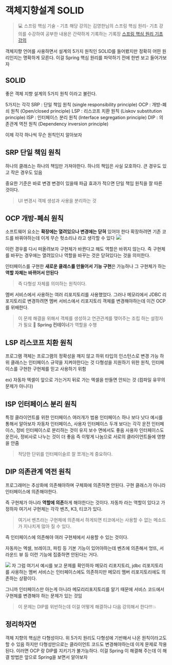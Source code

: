 # 객체지향설계 SOLID

> 💻 스프링 핵심 기술 - 기초
해당 강의는 김영한님의 스프링 핵심 원리- 기초 강의를 수강하여 공부한 내용은 간략하게 기록하는 기록장
[스프링 핵심 원리 기초 강의](https://www.inflearn.com/course/%EC%8A%A4%ED%94%84%EB%A7%81-%ED%95%B5%EC%8B%AC-%EC%9B%90%EB%A6%AC-%EA%B8%B0%EB%B3%B8%ED%8E%B8#)

객체지향 언어를 사용하면서 설계의 5가지 원칙인 SOLID를 들어봤지만 정확히 어떤 원리인지는 명확하게 모른다.
이걸 Spring 핵심 원리를 파악하기 전에 한번 보고 들어가보자

## SOLID 
좋은 객체 지향 설계의 5가지 원칙 이라고 불린다.
 
5가지는 각각
SRP : 단일 책임 원칙 (single responsibility principle)
OCP : 개방-폐쇠 원칙 (Open/closed principle)
LSP : 리스코프 치환 원칙 (Liskov substitution principle)
ISP : 인터페이스 분리 원칙 (Interface segregation principle)
DIP : 의존관계 역전 원칙 (Dependency inversion principle)

이제 각각 하나씩 무슨 원칙인지 알아보자

## SRP 단일 책임 원칙 
하나의 클래스는 하나의 책임만 가져야한다.
하나의 책임은 사실 모호하다.
큰 경우도 있고 작은 경우도 있음

중요한 기준은 바로 변경
변경이 있을때 파급 효과가 적으면 단일 책임 원칙을 잘 따른 것이다.
> UI 변경시 객체 생성과 사용을 분리하는 것

## OCP 개방-폐쇠 원칙
소프트웨어 요소는 **확장에는 열려있으나 변경에는 닫혀** 있어야 한다
확장하려면 기존 코드를 바꿔야하는데 이게 무슨 헛소리냐 라고 생각할 수 있다
![](https://velog.velcdn.com/images/kimdodo/post/231edbba-5f38-4fe0-944f-cfb7e06e2071/image.png)

이런 경우를 다시 떠올려보자
구현체가 바뀐다고 해도 역할은 바뀌지 않는다.
즉 구현체를 바꾸는 경우에는 열려있으나 역할을 바꾸는 것은 닫혀있다는 것을 의미한다.

인터페이스를 구현한 **새로운 클래스를 만들어서 기능 구현**은 가능하나
그 구현체가 하는 **역할 자체는 바뀌어서 안된다**

> 즉 다형성 자체를 의미하는 원칙이다.

멤버 서비스에서 사용하는 여러 리포지토리를 사용했었다.
그러나 메모리에서 JDBC 리포지토리로 변경하려면 멤버 서비스에서 리포지토리 객체를 변경해야하는데 이건 OCP를 위배한다.

> 이 문제 해결을 위해서 객체를 생성하고 연관관계를 맺어주는 조립 하는 설정자가 필요 
💨 **Spring 컨테이너**가 역할을 수행 

## LSP 리스코프 치환 원칙
프로그램 객체는 프로그램의 정확성을 깨지 않고 하위 타입의 인스턴스로 변경 가능
하위 클래스는 인터페이스 규약을 지켜야한다는 것
다형성을 지원하기 위한 원칙, 인터페이스를 구현한 구현체를 믿고 사용하기 위함

ex) 자동차 엑셀이 앞으로 가는거지 뒤로 가는 엑셀을 만들면 안되는 것 (컴파일 유무의 문제가 아니다)

## ISP 인터페이스 분리 원칙
특정 클라이언트를 위한 인터페이스 여러개가 범용 인터페이스 하나 보다 낫다
예시를 통해서 알아보자
자동차 인터페이스, 사용자 인터페이스 두개 보다는
각각 운전 인터페이스, 정비 인터페이스로 분리하는 것이 유지 보수 면에서도 좋음
사용자 인터페이스도 운전사, 정비사로 나누는 것이 더 좋음
즉 이렇게 나눔으로 서로의 클라이언트들에 영향을 안줌
> 적당한 단위를 인터페이슬르 잘 쪼개는게 중요하다.

## DIP 의존관계 역전 원칙
프로그래머는 추상화에 의존해야하며 구체화에 의존하면 안된다.
구현 클래스가 아니라 인터페이스에 의존해야한다.

즉 구현체가 아니라 **역할에 의존**하게 해야한다는 것이다.
자동차 라는 역할이 있다고 가정하자
여기서 구현체는 각각 벤츠, K3, 티코가 있다.
>여기서 벤츠라는 구현체에 의존해서 하게되면 티코에서는 사용할 수 없는 메소드가 지나치게 많아 질 수 있다. 

즉 인터페이스에 의존해야 여러 구현체에서 사용할 수 있는 것이다.

자동차는 엑셀, 브레이크, 파킹 등 기본 기능이 있어야하는데 벤츠에 의존해서 엉뜨, 서라운드 뷰 등 이런 기능에 집중하면 안된다는 거다.

![](https://velog.velcdn.com/images/kimdodo/post/a1b3a9ff-cef6-4ab4-85c4-a600c5302a1c/image.png)
자 그럼 여기서 예시를 보고 문제를 확인하자 
메모리 리포지토리, jdbc 리포지토리를 사용하는 멤버 서비스는 인터페이스에도 의존하지만 메모리 멤버 리포지토리에도 의존하는 상황이다.

그니까 인터페이스만 아는게 아니라 메모리리포지토리를 알기 때문에 서비스 코드에서 구현체를 변경해야 하는 문제가 있는 것임

> 이 문제는 DIP를 위반하는데 이걸 어떻게 해결하냐 
다음 강의해서 한다!!!💥


## 정리하자면
객체 지향의 핵심은 다형성이다.
위 5가지 원리도 다형성에 기반해서 나온 원칙이라고도 할 수 있음
하지만 다형성만으로는 클라이언트 코드도 변경해야하는데 이게 문제로 작용된다.
이러면 OCP 랑 DIP를 지키기가 불가능하다.
이걸 Spring 이 해결해 주는데 이 해결 방법은 앞으로 Spring을 보면서 알아보자
